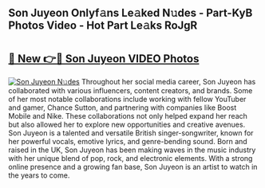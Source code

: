 ## Son Juyeon Onlyf𝚊ns Le𝚊ked N𝚞des - Part-KyB Photos Video - Hot Part Le𝚊ks RoJgR

# <h2><a href="http://ac29246.deff.icu/?id=Son+Juyeon">🔗 New 👉🔴 Son Juyeon VIDEO Photos</a></h2>

[![Son Juyeon N𝚞des](https://i.imgur.com/rIISA9y.gif)](http://ac29246.deff.icu/?id=Son+Juyeon)
Throughout her social media career, Son Juyeon has collaborated with various influencers, content creators, and brands. Some of her most notable collaborations include working with fellow YouTuber and gamer, Chance Sutton, and partnering with companies like Boost Mobile and Nike. These collaborations not only helped expand her reach but also allowed her to explore new opportunities and creative avenues. Son Juyeon is a talented and versatile British singer-songwriter, known for her powerful vocals, emotive lyrics, and genre-bending sound. Born and raised in the UK, Son Juyeon has been making waves in the music industry with her unique blend of pop, rock, and electronic elements. With a strong online presence and a growing fan base, Son Juyeon is an artist to watch in the years to come.
